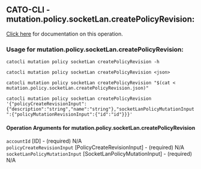 
## CATO-CLI - mutation.policy.socketLan.createPolicyRevision:
[Click here](https://api.catonetworks.com/documentation/#mutation-mutation.policy.socketLan.createPolicyRevision) for documentation on this operation.

### Usage for mutation.policy.socketLan.createPolicyRevision:

`catocli mutation policy socketLan createPolicyRevision -h`

`catocli mutation policy socketLan createPolicyRevision <json>`

`catocli mutation policy socketLan createPolicyRevision "$(cat < mutation.policy.socketLan.createPolicyRevision.json)"`

`catocli mutation policy socketLan createPolicyRevision '{"policyCreateRevisionInput":{"description":"string","name":"string"},"socketLanPolicyMutationInput":{"policyMutationRevisionInput":{"id":"id"}}}'`


#### Operation Arguments for mutation.policy.socketLan.createPolicyRevision ####

`accountId` [ID] - (required) N/A    
`policyCreateRevisionInput` [PolicyCreateRevisionInput] - (required) N/A    
`socketLanPolicyMutationInput` [SocketLanPolicyMutationInput] - (required) N/A    
